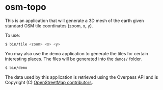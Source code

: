 osm-topo
========

This is an application that will generate a 3D mesh of the earth given standard
OSM tile coordinates (zoom, x, y).

To use:

```sh
$ bin/tile <zoom> <x> <y>
```

You may also use the demo application to generate the tiles for certain
interesting places. The files will be generated into the `demos/` folder.

```sh
$ bin/demo
```

The data used by this application is retrieved using the Overpass API and
is Copyright (C) [OpenStreetMap contributors](https://www.openstreetmap.org/copyright).

